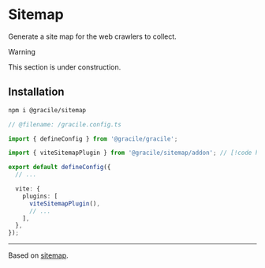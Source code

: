 # Sitemap

Generate a site map for the web crawlers to collect.

> [!WARNING]
> This section is under construction.

## Installation

```sh
npm i @gracile/sitemap
```

```ts twoslash
// @filename: /gracile.config.ts

import { defineConfig } from '@gracile/gracile';

import { viteSitemapPlugin } from '@gracile/sitemap/addon'; // [!code highlight]

export default defineConfig({
  // ...

  vite: {
    plugins: [
      viteSitemapPlugin(),
      // ...
    ],
  },
});
```

---

Based on [sitemap](https://github.com/ekalinin/sitemap.js).
